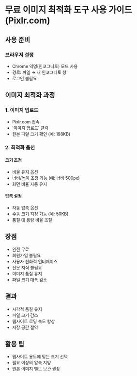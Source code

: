 # 무료 이미지 최적화 도구 사용 가이드 (Pixlr.com)

## 사용 준비

### 브라우저 설정

- Chrome 익명(인코그니토) 모드 사용
- 경로: 파일 → 새 인코그니토 창
- 로그인 불필요

## 이미지 최적화 과정

### 1. 이미지 업로드

- Pixlr.com 접속
- '이미지 업로드' 클릭
- 원본 파일 크기 확인 (예: 198KB)

### 2. 최적화 옵션

#### 크기 조정

- 비율 유지 옵션
- 너비/높이 조정 가능 (예: 너비 500px)
- 화면 비율 자동 유지

#### 압축 설정

- 자동 압축 옵션
- 수동 크기 지정 가능 (예: 50KB)
- 품질 대 용량 비율 조절

## 장점

- 완전 무료
- 회원가입 불필요
- 사용자 친화적 인터페이스
- 전문 지식 불필요
- 이미지 품질 유지
- 파일 크기 대폭 감소

## 결과

- 시각적 품질 유지
- 파일 크기 감소
- 웹사이트 로딩 속도 향상
- 저장 공간 절약

## 활용 팁

- 웹사이트 용도에 맞는 크기 선택
- 필요 이상의 압축 지양
- 원본 이미지 별도 보관 권장
